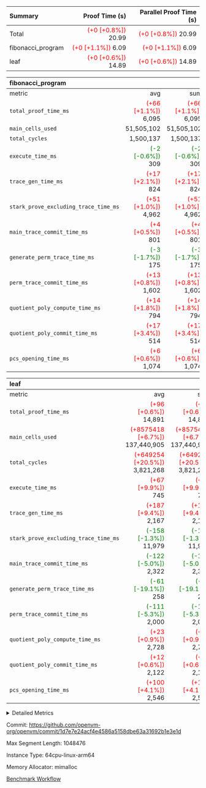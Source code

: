 | Summary | Proof Time (s) | Parallel Proof Time (s) |
|:---|---:|---:|
| Total | <span style='color: red'>(+0 [+0.8%])</span> 20.99 | <span style='color: red'>(+0 [+0.8%])</span> 20.99 |
| fibonacci_program | <span style='color: red'>(+0 [+1.1%])</span> 6.09 | <span style='color: red'>(+0 [+1.1%])</span> 6.09 |
| leaf | <span style='color: red'>(+0 [+0.6%])</span> 14.89 | <span style='color: red'>(+0 [+0.6%])</span> 14.89 |


| fibonacci_program |||||
|:---|---:|---:|---:|---:|
|metric|avg|sum|max|min|
| `total_proof_time_ms ` | <span style='color: red'>(+66 [+1.1%])</span> 6,095 | <span style='color: red'>(+66 [+1.1%])</span> 6,095 | <span style='color: red'>(+66 [+1.1%])</span> 6,095 | <span style='color: red'>(+66 [+1.1%])</span> 6,095 |
| `main_cells_used     ` |  51,505,102 |  51,505,102 |  51,505,102 |  51,505,102 |
| `total_cycles        ` |  1,500,137 |  1,500,137 |  1,500,137 |  1,500,137 |
| `execute_time_ms     ` | <span style='color: green'>(-2 [-0.6%])</span> 309 | <span style='color: green'>(-2 [-0.6%])</span> 309 | <span style='color: green'>(-2 [-0.6%])</span> 309 | <span style='color: green'>(-2 [-0.6%])</span> 309 |
| `trace_gen_time_ms   ` | <span style='color: red'>(+17 [+2.1%])</span> 824 | <span style='color: red'>(+17 [+2.1%])</span> 824 | <span style='color: red'>(+17 [+2.1%])</span> 824 | <span style='color: red'>(+17 [+2.1%])</span> 824 |
| `stark_prove_excluding_trace_time_ms` | <span style='color: red'>(+51 [+1.0%])</span> 4,962 | <span style='color: red'>(+51 [+1.0%])</span> 4,962 | <span style='color: red'>(+51 [+1.0%])</span> 4,962 | <span style='color: red'>(+51 [+1.0%])</span> 4,962 |
| `main_trace_commit_time_ms` | <span style='color: red'>(+4 [+0.5%])</span> 801 | <span style='color: red'>(+4 [+0.5%])</span> 801 | <span style='color: red'>(+4 [+0.5%])</span> 801 | <span style='color: red'>(+4 [+0.5%])</span> 801 |
| `generate_perm_trace_time_ms` | <span style='color: green'>(-3 [-1.7%])</span> 175 | <span style='color: green'>(-3 [-1.7%])</span> 175 | <span style='color: green'>(-3 [-1.7%])</span> 175 | <span style='color: green'>(-3 [-1.7%])</span> 175 |
| `perm_trace_commit_time_ms` | <span style='color: red'>(+13 [+0.8%])</span> 1,602 | <span style='color: red'>(+13 [+0.8%])</span> 1,602 | <span style='color: red'>(+13 [+0.8%])</span> 1,602 | <span style='color: red'>(+13 [+0.8%])</span> 1,602 |
| `quotient_poly_compute_time_ms` | <span style='color: red'>(+14 [+1.8%])</span> 794 | <span style='color: red'>(+14 [+1.8%])</span> 794 | <span style='color: red'>(+14 [+1.8%])</span> 794 | <span style='color: red'>(+14 [+1.8%])</span> 794 |
| `quotient_poly_commit_time_ms` | <span style='color: red'>(+17 [+3.4%])</span> 514 | <span style='color: red'>(+17 [+3.4%])</span> 514 | <span style='color: red'>(+17 [+3.4%])</span> 514 | <span style='color: red'>(+17 [+3.4%])</span> 514 |
| `pcs_opening_time_ms ` | <span style='color: red'>(+6 [+0.6%])</span> 1,074 | <span style='color: red'>(+6 [+0.6%])</span> 1,074 | <span style='color: red'>(+6 [+0.6%])</span> 1,074 | <span style='color: red'>(+6 [+0.6%])</span> 1,074 |

| leaf |||||
|:---|---:|---:|---:|---:|
|metric|avg|sum|max|min|
| `total_proof_time_ms ` | <span style='color: red'>(+96 [+0.6%])</span> 14,891 | <span style='color: red'>(+96 [+0.6%])</span> 14,891 | <span style='color: red'>(+96 [+0.6%])</span> 14,891 | <span style='color: red'>(+96 [+0.6%])</span> 14,891 |
| `main_cells_used     ` | <span style='color: red'>(+8575418 [+6.7%])</span> 137,440,905 | <span style='color: red'>(+8575418 [+6.7%])</span> 137,440,905 | <span style='color: red'>(+8575418 [+6.7%])</span> 137,440,905 | <span style='color: red'>(+8575418 [+6.7%])</span> 137,440,905 |
| `total_cycles        ` | <span style='color: red'>(+649254 [+20.5%])</span> 3,821,268 | <span style='color: red'>(+649254 [+20.5%])</span> 3,821,268 | <span style='color: red'>(+649254 [+20.5%])</span> 3,821,268 | <span style='color: red'>(+649254 [+20.5%])</span> 3,821,268 |
| `execute_time_ms     ` | <span style='color: red'>(+67 [+9.9%])</span> 745 | <span style='color: red'>(+67 [+9.9%])</span> 745 | <span style='color: red'>(+67 [+9.9%])</span> 745 | <span style='color: red'>(+67 [+9.9%])</span> 745 |
| `trace_gen_time_ms   ` | <span style='color: red'>(+187 [+9.4%])</span> 2,167 | <span style='color: red'>(+187 [+9.4%])</span> 2,167 | <span style='color: red'>(+187 [+9.4%])</span> 2,167 | <span style='color: red'>(+187 [+9.4%])</span> 2,167 |
| `stark_prove_excluding_trace_time_ms` | <span style='color: green'>(-158 [-1.3%])</span> 11,979 | <span style='color: green'>(-158 [-1.3%])</span> 11,979 | <span style='color: green'>(-158 [-1.3%])</span> 11,979 | <span style='color: green'>(-158 [-1.3%])</span> 11,979 |
| `main_trace_commit_time_ms` | <span style='color: green'>(-122 [-5.0%])</span> 2,322 | <span style='color: green'>(-122 [-5.0%])</span> 2,322 | <span style='color: green'>(-122 [-5.0%])</span> 2,322 | <span style='color: green'>(-122 [-5.0%])</span> 2,322 |
| `generate_perm_trace_time_ms` | <span style='color: green'>(-61 [-19.1%])</span> 258 | <span style='color: green'>(-61 [-19.1%])</span> 258 | <span style='color: green'>(-61 [-19.1%])</span> 258 | <span style='color: green'>(-61 [-19.1%])</span> 258 |
| `perm_trace_commit_time_ms` | <span style='color: green'>(-111 [-5.3%])</span> 2,000 | <span style='color: green'>(-111 [-5.3%])</span> 2,000 | <span style='color: green'>(-111 [-5.3%])</span> 2,000 | <span style='color: green'>(-111 [-5.3%])</span> 2,000 |
| `quotient_poly_compute_time_ms` | <span style='color: red'>(+23 [+0.9%])</span> 2,728 | <span style='color: red'>(+23 [+0.9%])</span> 2,728 | <span style='color: red'>(+23 [+0.9%])</span> 2,728 | <span style='color: red'>(+23 [+0.9%])</span> 2,728 |
| `quotient_poly_commit_time_ms` | <span style='color: red'>(+12 [+0.6%])</span> 2,122 | <span style='color: red'>(+12 [+0.6%])</span> 2,122 | <span style='color: red'>(+12 [+0.6%])</span> 2,122 | <span style='color: red'>(+12 [+0.6%])</span> 2,122 |
| `pcs_opening_time_ms ` | <span style='color: red'>(+100 [+4.1%])</span> 2,546 | <span style='color: red'>(+100 [+4.1%])</span> 2,546 | <span style='color: red'>(+100 [+4.1%])</span> 2,546 | <span style='color: red'>(+100 [+4.1%])</span> 2,546 |



<details>
<summary>Detailed Metrics</summary>

| group | num_segments | keygen_time_ms | commit_exe_time_ms |
| --- | --- | --- | --- |
| fibonacci_program | 1 | 343 | 5 | 

| group | air_name | quotient_deg | interactions | constraints |
| --- | --- | --- | --- | --- |
| fibonacci_program | AccessAdapterAir<16> | 2 | 5 | 14 | 
| fibonacci_program | AccessAdapterAir<2> | 2 | 5 | 14 | 
| fibonacci_program | AccessAdapterAir<32> | 2 | 5 | 14 | 
| fibonacci_program | AccessAdapterAir<4> | 2 | 5 | 14 | 
| fibonacci_program | AccessAdapterAir<64> | 2 | 5 | 14 | 
| fibonacci_program | AccessAdapterAir<8> | 2 | 5 | 14 | 
| fibonacci_program | BitwiseOperationLookupAir<8> | 2 | 2 | 4 | 
| fibonacci_program | MemoryMerkleAir<8> | 2 | 4 | 40 | 
| fibonacci_program | PersistentBoundaryAir<8> | 2 | 3 | 6 | 
| fibonacci_program | PhantomAir | 2 | 3 | 5 | 
| fibonacci_program | Poseidon2PeripheryAir<BabyBearParameters>, 1> | 2 | 1 | 286 | 
| fibonacci_program | ProgramAir | 1 | 1 | 4 | 
| fibonacci_program | RangeTupleCheckerAir<2> | 1 | 1 | 4 | 
| fibonacci_program | VariableRangeCheckerAir | 1 | 1 | 4 | 
| fibonacci_program | VmAirWrapper<Rv32BaseAluAdapterAir, BaseAluCoreAir<4, 8> | 2 | 19 | 43 | 
| fibonacci_program | VmAirWrapper<Rv32BaseAluAdapterAir, LessThanCoreAir<4, 8> | 2 | 17 | 39 | 
| fibonacci_program | VmAirWrapper<Rv32BaseAluAdapterAir, ShiftCoreAir<4, 8> | 2 | 23 | 90 | 
| fibonacci_program | VmAirWrapper<Rv32BranchAdapterAir, BranchEqualCoreAir<4> | 2 | 11 | 25 | 
| fibonacci_program | VmAirWrapper<Rv32BranchAdapterAir, BranchLessThanCoreAir<4, 8> | 2 | 13 | 41 | 
| fibonacci_program | VmAirWrapper<Rv32CondRdWriteAdapterAir, Rv32JalLuiCoreAir> | 2 | 10 | 22 | 
| fibonacci_program | VmAirWrapper<Rv32HintStoreAdapterAir, Rv32HintStoreCoreAir> | 2 | 15 | 17 | 
| fibonacci_program | VmAirWrapper<Rv32JalrAdapterAir, Rv32JalrCoreAir> | 2 | 16 | 20 | 
| fibonacci_program | VmAirWrapper<Rv32LoadStoreAdapterAir, LoadSignExtendCoreAir<4, 8> | 2 | 18 | 33 | 
| fibonacci_program | VmAirWrapper<Rv32LoadStoreAdapterAir, LoadStoreCoreAir<4> | 2 | 17 | 38 | 
| fibonacci_program | VmAirWrapper<Rv32MultAdapterAir, DivRemCoreAir<4, 8> | 2 | 25 | 88 | 
| fibonacci_program | VmAirWrapper<Rv32MultAdapterAir, MulHCoreAir<4, 8> | 2 | 24 | 38 | 
| fibonacci_program | VmAirWrapper<Rv32MultAdapterAir, MultiplicationCoreAir<4, 8> | 2 | 19 | 26 | 
| fibonacci_program | VmAirWrapper<Rv32RdWriteAdapterAir, Rv32AuipcCoreAir> | 2 | 11 | 15 | 
| fibonacci_program | VmConnectorAir | 2 | 3 | 9 | 
| leaf | AccessAdapterAir<2> | 4 | 5 | 12 | 
| leaf | AccessAdapterAir<4> | 4 | 5 | 12 | 
| leaf | AccessAdapterAir<8> | 4 | 5 | 12 | 
| leaf | FriReducedOpeningAir | 4 | 35 | 59 | 
| leaf | NativePoseidon2Air<BabyBearParameters>, 1> | 4 | 31 | 302 | 
| leaf | PhantomAir | 4 | 3 | 4 | 
| leaf | ProgramAir | 1 | 1 | 4 | 
| leaf | VariableRangeCheckerAir | 1 | 1 | 4 | 
| leaf | VmAirWrapper<BranchNativeAdapterAir, BranchEqualCoreAir<1> | 2 | 11 | 23 | 
| leaf | VmAirWrapper<JalNativeAdapterAir, JalCoreAir> | 4 | 7 | 6 | 
| leaf | VmAirWrapper<NativeAdapterAir<2, 0>, PublicValuesCoreAir> | 4 | 11 | 23 | 
| leaf | VmAirWrapper<NativeAdapterAir<2, 1>, FieldArithmeticCoreAir> | 4 | 15 | 23 | 
| leaf | VmAirWrapper<NativeLoadStoreAdapterAir<1>, NativeLoadStoreCoreAir<1> | 4 | 15 | 24 | 
| leaf | VmAirWrapper<NativeVectorizedAdapterAir<4>, FieldExtensionCoreAir> | 4 | 15 | 23 | 
| leaf | VmConnectorAir | 4 | 3 | 8 | 
| leaf | VolatileBoundaryAir | 4 | 4 | 16 | 

| group | air_name | idx | rows | prep_cols | perm_cols | main_cols | cells |
| --- | --- | --- | --- | --- | --- | --- | --- |
| leaf | AccessAdapterAir<2> | 0 | 524,288 |  | 16 | 11 | 14,155,776 | 
| leaf | AccessAdapterAir<4> | 0 | 262,144 |  | 16 | 13 | 7,602,176 | 
| leaf | AccessAdapterAir<8> | 0 | 65,536 |  | 16 | 17 | 2,162,688 | 
| leaf | FriReducedOpeningAir | 0 | 131,072 |  | 76 | 64 | 18,350,080 | 
| leaf | NativePoseidon2Air<BabyBearParameters>, 1> | 0 | 32,768 |  | 36 | 348 | 12,582,912 | 
| leaf | PhantomAir | 0 | 32,768 |  | 8 | 6 | 458,752 | 
| leaf | ProgramAir | 0 | 131,072 |  | 8 | 10 | 2,359,296 | 
| leaf | VariableRangeCheckerAir | 0 | 262,144 | 2 | 8 | 1 | 2,359,296 | 
| leaf | VmAirWrapper<BranchNativeAdapterAir, BranchEqualCoreAir<1> | 0 | 1,048,576 |  | 28 | 23 | 53,477,376 | 
| leaf | VmAirWrapper<JalNativeAdapterAir, JalCoreAir> | 0 | 131,072 |  | 12 | 10 | 2,883,584 | 
| leaf | VmAirWrapper<NativeAdapterAir<2, 0>, PublicValuesCoreAir> | 0 | 64 |  | 16 | 23 | 2,496 | 
| leaf | VmAirWrapper<NativeAdapterAir<2, 1>, FieldArithmeticCoreAir> | 0 | 2,097,152 |  | 20 | 30 | 104,857,600 | 
| leaf | VmAirWrapper<NativeLoadStoreAdapterAir<1>, NativeLoadStoreCoreAir<1> | 0 | 2,097,152 |  | 20 | 31 | 106,954,752 | 
| leaf | VmAirWrapper<NativeVectorizedAdapterAir<4>, FieldExtensionCoreAir> | 0 | 32,768 |  | 20 | 40 | 1,966,080 | 
| leaf | VmConnectorAir | 0 | 2 | 1 | 8 | 4 | 24 | 
| leaf | VolatileBoundaryAir | 0 | 524,288 |  | 8 | 11 | 9,961,472 | 

| group | air_name | segment | rows | prep_cols | perm_cols | main_cols | cells |
| --- | --- | --- | --- | --- | --- | --- | --- |
| fibonacci_program | AccessAdapterAir<8> | 0 | 64 |  | 24 | 17 | 2,624 | 
| fibonacci_program | BitwiseOperationLookupAir<8> | 0 | 65,536 | 3 | 8 | 2 | 655,360 | 
| fibonacci_program | MemoryMerkleAir<8> | 0 | 512 |  | 20 | 32 | 26,624 | 
| fibonacci_program | PersistentBoundaryAir<8> | 0 | 64 |  | 12 | 20 | 2,048 | 
| fibonacci_program | PhantomAir | 0 | 2 |  | 12 | 6 | 36 | 
| fibonacci_program | Poseidon2PeripheryAir<BabyBearParameters>, 1> | 0 | 256 |  | 8 | 300 | 78,848 | 
| fibonacci_program | ProgramAir | 0 | 4,096 |  | 8 | 10 | 73,728 | 
| fibonacci_program | RangeTupleCheckerAir<2> | 0 | 524,288 | 2 | 8 | 1 | 4,718,592 | 
| fibonacci_program | VariableRangeCheckerAir | 0 | 262,144 | 2 | 8 | 1 | 2,359,296 | 
| fibonacci_program | VmAirWrapper<Rv32BaseAluAdapterAir, BaseAluCoreAir<4, 8> | 0 | 1,048,576 |  | 80 | 36 | 121,634,816 | 
| fibonacci_program | VmAirWrapper<Rv32BaseAluAdapterAir, LessThanCoreAir<4, 8> | 0 | 524,288 |  | 40 | 37 | 40,370,176 | 
| fibonacci_program | VmAirWrapper<Rv32BaseAluAdapterAir, ShiftCoreAir<4, 8> | 0 | 2 |  | 52 | 53 | 210 | 
| fibonacci_program | VmAirWrapper<Rv32BranchAdapterAir, BranchEqualCoreAir<4> | 0 | 262,144 |  | 48 | 26 | 19,398,656 | 
| fibonacci_program | VmAirWrapper<Rv32BranchAdapterAir, BranchLessThanCoreAir<4, 8> | 0 | 8 |  | 56 | 32 | 704 | 
| fibonacci_program | VmAirWrapper<Rv32CondRdWriteAdapterAir, Rv32JalLuiCoreAir> | 0 | 131,072 |  | 44 | 18 | 8,126,464 | 
| fibonacci_program | VmAirWrapper<Rv32HintStoreAdapterAir, Rv32HintStoreCoreAir> | 0 | 4 |  | 36 | 26 | 248 | 
| fibonacci_program | VmAirWrapper<Rv32JalrAdapterAir, Rv32JalrCoreAir> | 0 | 16 |  | 36 | 28 | 1,024 | 
| fibonacci_program | VmAirWrapper<Rv32LoadStoreAdapterAir, LoadStoreCoreAir<4> | 0 | 32 |  | 72 | 40 | 3,584 | 
| fibonacci_program | VmAirWrapper<Rv32RdWriteAdapterAir, Rv32AuipcCoreAir> | 0 | 16 |  | 28 | 21 | 784 | 
| fibonacci_program | VmConnectorAir | 0 | 2 | 1 | 12 | 4 | 32 | 

| group | idx | trace_gen_time_ms | total_proof_time_ms | total_cycles | total_cells | stark_prove_excluding_trace_time_ms | quotient_poly_compute_time_ms | quotient_poly_commit_time_ms | perm_trace_commit_time_ms | pcs_opening_time_ms | main_trace_commit_time_ms | main_cells_used | generate_perm_trace_time_ms | execute_time_ms |
| --- | --- | --- | --- | --- | --- | --- | --- | --- | --- | --- | --- | --- | --- | --- |
| leaf | 0 | 2,167 | 14,891 | 3,821,268 | 340,134,360 | 11,979 | 2,728 | 2,122 | 2,000 | 2,546 | 2,322 | 137,440,905 | 258 | 745 | 

| group | segment | trace_gen_time_ms | total_proof_time_ms | total_cycles | total_cells | stark_prove_excluding_trace_time_ms | quotient_poly_compute_time_ms | quotient_poly_commit_time_ms | perm_trace_commit_time_ms | pcs_opening_time_ms | main_trace_commit_time_ms | main_cells_used | generate_perm_trace_time_ms | execute_time_ms |
| --- | --- | --- | --- | --- | --- | --- | --- | --- | --- | --- | --- | --- | --- | --- |
| fibonacci_program | 0 | 824 | 6,095 | 1,500,137 | 197,453,854 | 4,962 | 794 | 514 | 1,602 | 1,074 | 801 | 51,505,102 | 175 | 309 | 

</details>


Commit: https://github.com/openvm-org/openvm/commit/1d7e7e24acf4e4586a5158dbe63a31692b1e3e1d

Max Segment Length: 1048476

Instance Type: 64cpu-linux-arm64

Memory Allocator: mimalloc

[Benchmark Workflow](https://github.com/openvm-org/openvm/actions/runs/12685391144)

